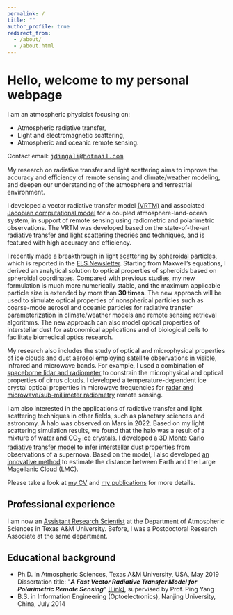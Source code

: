 ```yaml
---
permalink: /
title: ""
author_profile: true
redirect_from: 
  - /about/
  - /about.html
---
```


Hello, welcome to my personal webpage
======
I am an atmospheric physicist focusing on:

* Atmospheric radiative transfer,
* Light and electromagnetic scattering,
* Atmospheric and oceanic remote sensing.

Contact email: <span style="color:black; font-family:Courier; font-size:1em;">jdingali@hotmail.com</span>

My research on radiative transfer and light scattering aims to improve the accuracy and efficiency of remote sensing and climate/weather modeling, and deepen our understanding of the atmosphere and terrestrial environment.

I developed a vector radiative transfer model [(VRTM)](https://www.sciencedirect.com/science/article/pii/S0022407319304340) and associated [Jacobian computational model](https://journals.ametsoc.org/view/journals/atsc/80/1/JAS-D-22-0112.1.xml) for a coupled atmosphere-land-ocean system, in support of remote sensing using radiometric and polarimetric observations. The VRTM was developed based on the state-of-the-art radiative transfer and light scattering theories and techniques, and is featured with high accuracy and efficiency.

I recently made a breakthrough in [light scattering by spheroidal particles](https://opg.optica.org/oe/fulltext.cfm?uri=oe-31-24-40937&id=542527), which is reported in the [ELS Newsletter](https://www.astro.umd.edu/~elsnews/issue116.htm). Starting from Maxwell’s equations, I derived an analytical solution to optical properties of spheroids based on spheroidal coordinates. Compared with previous studies, my new formulation is much more numerically stable, and the maximum applicable particle size is extended by more than __30 times__. The new approach will be used to simulate optical properties of nonspherical particles such as coarse-mode aerosol and oceanic particles for radiative transfer parameterization in climate/weather models and remote sensing retrieval algorithms. The new approach can also model optical properties of interstellar dust for astronomical applications and of biological cells to facilitate biomedical optics research.

My research also includes the study of optical and microphysical properties of ice clouds and dust aerosol employing satellite observations in visible, infrared and microwave bands. For example, I used a combination of [spaceborne lidar and radiometer](https://opg.optica.org/oe/fulltext.cfm?uri=oe-24-1-620&id=335406) to constrain the microphysical and optical properties of cirrus clouds. I developed a temperature-dependent ice crystal optical properties in microwave frequencies for [radar and microwave/sub-millimeter radiometry](https://www.sciencedirect.com/science/article/pii/S0022407316306367) remote sensing.

I am also interested in the applications of radiative transfer and light scattering techniques in other fields, such as planetary sciences and astronomy. A halo was observed on Mars in 2022. Based on my light scattering simulation results, we found that the halo was a result of a mixture of [water and CO<sub>2</sub> ice crystals](https://agupubs.onlinelibrary.wiley.com/doi/full/10.1029/2023GL103457). I developed a [3D Monte Carlo radiative transfer model](https://iopscience.iop.org/article/10.3847/1538-4357/ac1069) to infer interstellar dust properties from observations of a supernova. Based on the model, I also developed [an innovative method](https://iopscience.iop.org/article/10.3847/2041-8213/acd37c) to estimate the distance between Earth and the Large Magellanic Cloud (LMC).

Please take a look at [my CV](cv/) and [my publications](publications/) for more details.

Professional experience
------
I am now an [Assistant Research Scientist](https://artsci.tamu.edu/atmos-science/contact/profiles/jiachen-ding.html) at the Department of Atmospheric Sciences in Texas A&M University. Before, I was a Postdoctoral Research Associate at the same department.

Educational background
------
* Ph.D. in Atmospheric Sciences, Texas A&M University, USA, May 2019\
Dissertation title: "__*A Fast Vector Radiative Transfer Model for Polarimetric Remote Sensing*__" [[Link]](https://oaktrust.library.tamu.edu/items/2b683b51-507a-44f2-8a25-3fd6cfb8acf8), supervised by Prof. Ping Yang
* B.S. in Information Engineering (Optoelectronics), Nanjing University, China, July 2014
